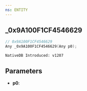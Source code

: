 ```yaml
---
ns: ENTITY
---
```

## _0x9A100F1CF4546629

```c
// 0x9A100F1CF4546629
Any _0x9A100F1CF4546629(Any p0);
```

```
NativeDB Introduced: v1207
```

## Parameters
* **p0**:
